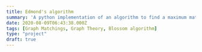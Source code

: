 ```yaml
---
title: Edmond's algorithm
summary: 'A python implementation of an algorithm to find a maximum matching in a graph'
date: 2020-08-09T06:43:38.000Z
tags: [Graph Matchings, Graph Theory, Blossom algorithm]
type: "project"
draft: true
---
```

